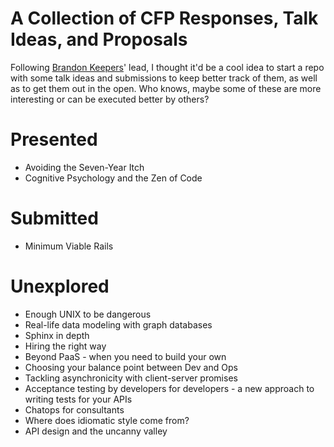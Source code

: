 # A Collection of CFP Responses, Talk Ideas, and Proposals

Following [Brandon Keepers](https://github.com/bkeepers/cfp)' lead, I thought it'd be a cool idea to start a repo
with some talk ideas and submissions to keep better track of them, as
well as to get them out in the open. Who knows, maybe some of these are
more interesting or can be executed better by others?

# Presented
- Avoiding the Seven-Year Itch
- Cognitive Psychology and the Zen of Code

# Submitted
- Minimum Viable Rails

# Unexplored
- Enough UNIX to be dangerous
- Real-life data modeling with graph databases
- Sphinx in depth
- Hiring the right way
- Beyond PaaS - when you need to build your own
- Choosing your balance point between Dev and Ops
- Tackling asynchronicity with client-server promises
- Acceptance testing by developers for developers - a new approach to writing tests for your APIs
- Chatops for consultants
- Where does idiomatic style come from?
- API design and the uncanny valley
